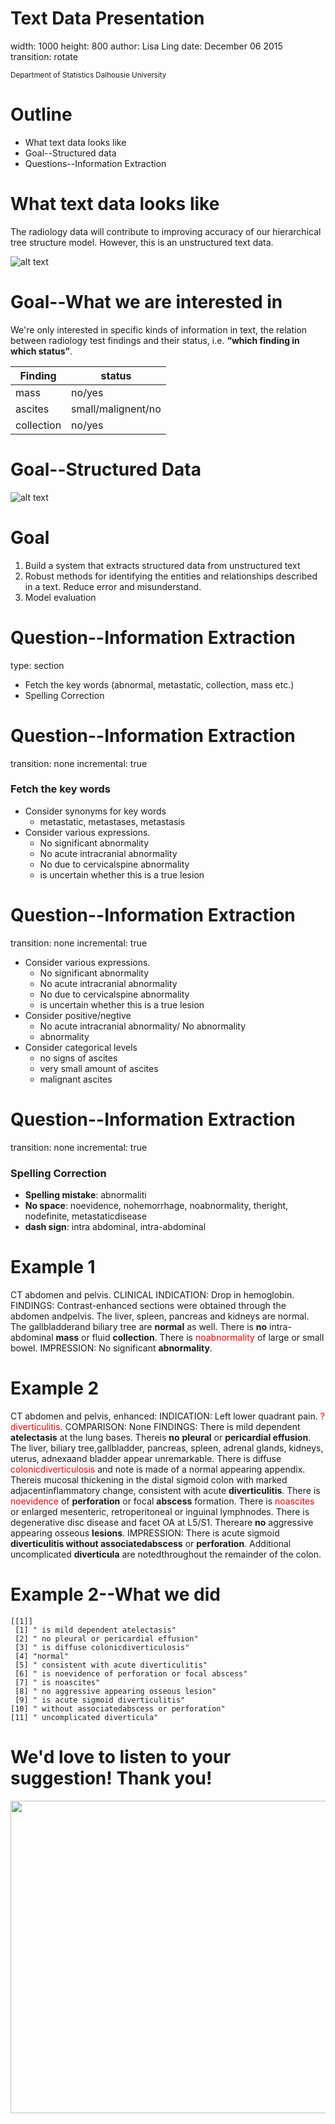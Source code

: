

Text Data Presentation
========================================================
width: 1000
height: 800
author: Lisa Ling
date: December 06 2015
transition: rotate


<small> 
Department of Statistics   
Dalhousie University   
</small>


Outline
========================================================


- What text data looks like
- Goal--Structured data
- Questions--Information Extraction


What text data looks like
========================================================
The radiology data will contribute to improving accuracy of our hierarchical tree structure model. However, this is an unstructured text data.

![alt text](data_pic.png)



Goal--What we are interested in
========================================================

We're only interested in specific kinds of information in text, the relation between radiology test findings and their status, i.e. **“which finding in which status”**.

 Finding   | status  
 ----------|--------------------
 mass      | no/yes         
 ascites   | small/malignent/no         
 collection| no/yes        


Goal--Structured Data
========================================================

![alt text](goal.png)


Goal
========================================================

1. Build a system that extracts structured data from unstructured text
2. Robust methods for identifying the entities and relationships described
in a text. Reduce error and misunderstand.
3. Model evaluation


Question--Information Extraction
========================================================
type: section

- Fetch the key words (abnormal, metastatic, collection, mass etc.) 
- Spelling Correction


Question--Information Extraction
========================================================
transition: none
incremental: true

### Fetch the key words 



- Consider synonyms for key words
    - metastatic, metastases, metastasis
- Consider various expressions. 
    - No significant abnormality
    - No acute intracranial abnormality
    - No due to cervicalspine abnormality
    - is uncertain whether this is a true lesion
 



Question--Information Extraction 
========================================================
transition: none
incremental: true

- Consider various expressions. 
    - No significant abnormality
    - No acute intracranial abnormality
    - No due to cervicalspine abnormality
    - is uncertain whether this is a true lesion
- Consider positive/negtive
    - No acute intracranial abnormality/ No abnormality
    - abnormality
- Consider categorical levels
    - no signs of ascites
    - very small amount of ascites
    - malignant ascites   
    
    

Question--Information Extraction 
========================================================
transition: none
incremental: true

### Spelling Correction


- **Spelling mistake**: abnormaliti
- **No space**: noevidence, nohemorrhage, noabnormality, theright, nodefinite, metastaticdisease
- **dash sign**: intra abdominal, intra-abdominal
  



Example 1
========================================================
CT abdomen and pelvis. CLINICAL INDICATION: Drop in hemoglobin. FINDINGS: Contrast-enhanced sections were obtained through the abdomen andpelvis. The liver, spleen, pancreas and kidneys are normal. The gallbladderand biliary tree are **normal** as well. There is **no** intra-abdominal **mass** or fluid **collection**. There is <span style="color:red">noabnormality</span> of large or small bowel. IMPRESSION: No significant **abnormality**.




Example 2 
========================================================


CT abdomen and pelvis, enhanced: INDICATION: Left lower quadrant pain. <span style="color:red">? diverticulitis</span>. COMPARISON: None  FINDINGS: There is mild dependent **atelectasis** at the lung bases. Thereis **no** **pleural** or **pericardial effusion**. The liver, biliary tree,gallbladder, pancreas, spleen, adrenal glands, kidneys, uterus, adnexaand bladder appear unremarkable. There is diffuse <span style="color:red">colonicdiverticulosis</span> and note is made of a normal appearing appendix. Thereis mucosal thickening in the distal sigmoid colon with marked adjacentinflammatory change, consistent with acute **diverticulitis**. There is <span style="color:red">noevidence</span> of **perforation** or focal **abscess** formation. There is <span style="color:red">noascites</span> or enlarged mesenteric, retroperitoneal or inguinal lymphnodes. There is degenerative disc disease and facet OA at L5/S1. Thereare **no** aggressive appearing osseous **lesions**. IMPRESSION: There is acute sigmoid **diverticulitis without associatedabscess** or **perforation**. Additional uncomplicated **diverticula** are notedthroughout the remainder of the colon.


Example 2--What we did  
========================================================


```
[[1]]
 [1] " is mild dependent atelectasis"                
 [2] " no pleural or pericardial effusion"           
 [3] " is diffuse colonicdiverticulosis"             
 [4] "normal"                                        
 [5] " consistent with acute diverticulitis"         
 [6] " is noevidence of perforation or focal abscess"
 [7] " is noascites"                                 
 [8] " no aggressive appearing osseous lesion"       
 [9] " is acute sigmoid diverticulitis"              
[10] " without associatedabscess or perforation"     
[11] " uncomplicated diverticula"                    
```


We'd love to listen to your suggestion! Thank you!
========================================================




<img src="datacloud.png" style="background-color:transparent; border:0px; box-shadow:none;" height="500px" width="700px"></img>


